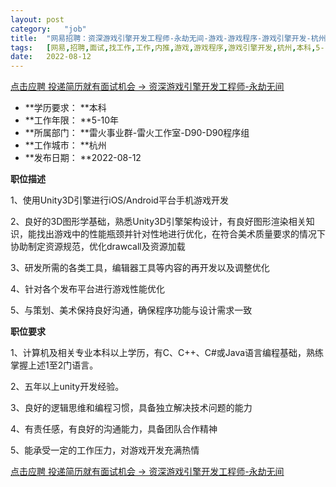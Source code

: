 ```yaml
---
layout:	post
category:	"job"
title:	"网易招聘：资深游戏引擎开发工程师-永劫无间-游戏-游戏程序-游戏引擎开发-杭州本科5-10年"
tags:	[网易,招聘,面试,找工作,工作,内推,游戏,游戏程序,游戏引擎开发,杭州,本科,5-10年]
date:	2022-08-12
---
```


[点击应聘 投递简历就有面试机会 ->  资深游戏引擎开发工程师-永劫无间](http://mobile.bole.netease.com/bole/boleDetail?id=10178&employeeId=346f03c3cda5f04c&key=all)



- **学历要求： **本科
- **工作年限： **5-10年
- **所属部门： **雷火事业群-雷火工作室-D90-D90程序组
- **工作城市： **杭州
- **发布日期： **2022-08-12



**职位描述**

1、使用Unity3D引擎进行iOS/Android平台手机游戏开发

2、良好的3D图形学基础，熟悉Unity3D引擎架构设计，有良好图形渲染相关知识，能找出游戏中的性能瓶颈并针对性地进行优化，在符合美术质量要求的情况下协助制定资源规范，优化drawcall及资源加载

3、研发所需的各类工具，编辑器工具等内容的再开发以及调整优化

4、针对各个发布平台进行游戏性能优化

5、与策划、美术保持良好沟通，确保程序功能与设计需求一致



**职位要求**

1、计算机及相关专业本科以上学历，有C、C++、C#或Java语言编程基础，熟练掌握上述1至2门语言。

2、五年以上unity开发经验。

3、良好的逻辑思维和编程习惯，具备独立解决技术问题的能力

4、有责任感，有良好的沟通能力，具备团队合作精神

5、能承受一定的工作压力，对游戏开发充满热情



[点击应聘 投递简历就有面试机会 ->  资深游戏引擎开发工程师-永劫无间](http://mobile.bole.netease.com/bole/boleDetail?id=10178&employeeId=346f03c3cda5f04c&key=all)